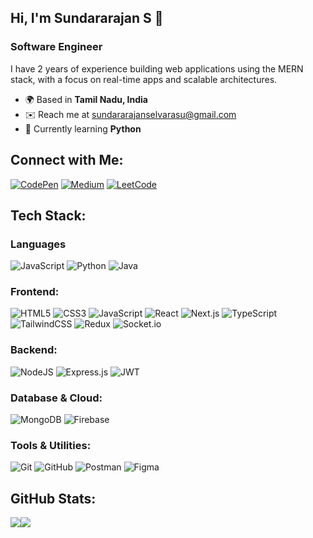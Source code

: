 ## Hi, I'm Sundararajan S 👋

### Software Engineer
I have 2 years of experience building web applications using the MERN stack, with a focus on real-time apps and scalable architectures.

- 🌍 Based in **Tamil Nadu, India**
- ✉️ Reach me at [sundararajanselvarasu@gmail.com](mailto:sundararajanselvarasu@gmail.com)
- 🧠 Currently learning **Python**

## Connect with Me:
[![CodePen](https://img.shields.io/badge/CodePen-%23161616.svg?style=for-the-badge&logo=codepen&logoColor=white)](https://codepen.io/sundararajan-git)
[![Medium](https://img.shields.io/badge/Medium-%23000000.svg?style=for-the-badge&logo=medium&logoColor=white)](https://medium.com/@sundararajanselvarasu)
[![LeetCode](https://img.shields.io/badge/LeetCode-%230081CB.svg?style=for-the-badge&logo=leetcode&logoColor=white)](https://www.leetcode.com/sundararajan-git)

## Tech Stack:

### Languages
![JavaScript](https://img.shields.io/badge/JavaScript-%23323330.svg?style=for-the-badge&logo=javascript&logoColor=%23F7DF1E)
![Python](https://img.shields.io/badge/Python-3776AB?style=for-the-badge&logo=python&logoColor=white)
![Java](https://img.shields.io/badge/Java-%23ED8B00.svg?style=for-the-badge&logo=java&logoColor=white)


### Frontend:
![HTML5](https://img.shields.io/badge/HTML5-%23E34F26.svg?style=for-the-badge&logo=html5&logoColor=white)
![CSS3](https://img.shields.io/badge/CSS3-%231572B6.svg?style=for-the-badge&logo=css3&logoColor=white)
![JavaScript](https://img.shields.io/badge/JavaScript-%23323330.svg?style=for-the-badge&logo=javascript&logoColor=%23F7DF1E)
![React](https://img.shields.io/badge/React-%2320232a.svg?style=for-the-badge&logo=react&logoColor=%2361DAFB)
![Next.js](https://img.shields.io/badge/Next.js-%23000000.svg?style=for-the-badge&logo=next.js&logoColor=white)
![TypeScript](https://img.shields.io/badge/TypeScript-%23007ACC.svg?style=for-the-badge&logo=typescript&logoColor=white)
![TailwindCSS](https://img.shields.io/badge/TailwindCSS-%2338B2AC.svg?style=for-the-badge&logo=tailwind-css&logoColor=white)
![Redux](https://img.shields.io/badge/Redux-%23593d88.svg?style=for-the-badge&logo=redux&logoColor=white)
![Socket.io](https://img.shields.io/badge/Socket.io-%23010101.svg?style=for-the-badge&logo=socket.io&logoColor=white)

### Backend:
![NodeJS](https://img.shields.io/badge/Node.js-%236DA55F.svg?style=for-the-badge&logo=node.js&logoColor=white)
![Express.js](https://img.shields.io/badge/Express.js-%23404d59.svg?style=for-the-badge&logo=express&logoColor=%2361DAFB)
![JWT](https://img.shields.io/badge/JWT-%23000000.svg?style=for-the-badge&logo=JSON%20web%20tokens)

### Database & Cloud:
![MongoDB](https://img.shields.io/badge/MongoDB-%234ea94b.svg?style=for-the-badge&logo=mongodb&logoColor=white)
![Firebase](https://img.shields.io/badge/Firebase-%23FFCA28.svg?style=for-the-badge&logo=firebase&logoColor=black)

### Tools & Utilities:
![Git](https://img.shields.io/badge/Git-%23F05033.svg?style=for-the-badge&logo=git&logoColor=white)
![GitHub](https://img.shields.io/badge/GitHub-%23121011.svg?style=for-the-badge&logo=github&logoColor=white)
![Postman](https://img.shields.io/badge/Postman-%23FF6C37.svg?style=for-the-badge&logo=postman&logoColor=white)
![Figma](https://img.shields.io/badge/Figma-%23F24E1E.svg?style=for-the-badge&logo=figma&logoColor=white)

## GitHub Stats:
<table>
    <tr>
      <img src="https://github-readme-stats.vercel.app/api?username=sundararajan-git&show_icons=true&theme=tokyonight&hide_border=true" />
    </tr>
    <tr>
      <img src="https://github-readme-stats.vercel.app/api/top-langs/?username=sundararajan-git&langs_count=6&theme=tokyonight&hide_border=true" />
    </tr>
</table>


